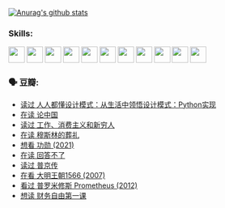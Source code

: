
[![Anurag's github stats](https://github-readme-stats.vercel.app/api?username=w940853815)](https://github.com/anuraghazra/github-readme-stats)

### Skills:

<code><img height="32" src="https://cdn.jsdelivr.net/npm/simple-icons@v5/icons/python.svg"></code>
<code><img height="32" src="https://cdn.jsdelivr.net/npm/simple-icons@v5/icons/javascript.svg"></code>
<code><img height="32" src="https://cdn.jsdelivr.net/npm/simple-icons@v5/icons/django.svg"></code>
<code><img height="32" src="https://cdn.jsdelivr.net/npm/simple-icons@v5/icons/flask.svg"></code>
<code><img height="32" src="https://cdn.jsdelivr.net/npm/simple-icons@v5/icons/vuetify.svg"></code>
<code><img height="32" src="https://cdn.jsdelivr.net/npm/simple-icons@v5/icons/git.svg"></code>
<code><img height="32" src="https://cdn.jsdelivr.net/npm/simple-icons@v5/icons/docker.svg"></code>
<code><img height="32" src="https://cdn.jsdelivr.net/npm/simple-icons@v5/icons/postgresql.svg"></code>
<code><img height="32" src="https://cdn.jsdelivr.net/npm/simple-icons@v5/icons/elasticsearch.svg"></code>
<code><img height="32" src="https://cdn.jsdelivr.net/npm/simple-icons@v5/icons/macos.svg"></code>
<code><img height="32" src="https://cdn.jsdelivr.net/npm/simple-icons@v5/icons/linux.svg"></code>

### 🗣 豆瓣:

<!-- DOUBAN-ACTIVITIES:START -->
- [读过 人人都懂设计模式：从生活中领悟设计模式：Python实现](https://www.douban.com/people/136069238/status/3806334005/?_i=48102751)
- [在读 论中国](https://www.douban.com/people/136069238/status/3805671678/?_i=48102751)
- [读过 工作、消费主义和新穷人](https://www.douban.com/people/136069238/status/3803834644/?_i=48102751)
- [在读 穆斯林的葬礼](https://www.douban.com/people/136069238/status/3802824932/?_i=48102751)
- [想看 功勋‎ (2021)](https://www.douban.com/people/136069238/status/3802127044/?_i=48102751)
- [在读 回答不了](https://www.douban.com/people/136069238/status/3802078489/?_i=48102751)
- [读过 普京传](https://www.douban.com/people/136069238/status/3802076688/?_i=48102751)
- [在看 大明王朝1566‎ (2007)](https://www.douban.com/people/136069238/status/3800275133/?_i=48102751)
- [看过 普罗米修斯 Prometheus‎ (2012)](https://www.douban.com/people/136069238/status/3795487470/?_i=48102751)
- [想读 财务自由第一课](https://www.douban.com/people/136069238/status/3794955007/?_i=48102751)
<!-- DOUBAN-ACTIVITIES:END -->
<!--
**w940853815/w940853815** is a ✨ _special_ ✨ repository because its `README.md` (this file) appears on your GitHub profile.

Here are some ideas to get you started:

- 🔭 I’m currently working on ...
- 🌱 I’m currently learning ...
- 👯 I’m looking to collaborate on ...
- 🤔 I’m looking for help with ...
- 💬 Ask me about ...
- 📫 How to reach me: ...
- 😄 Pronouns: ...
- ⚡ Fun fact: ...
-->
